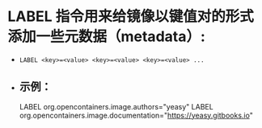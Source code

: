 # LABEL 指令用来给镜像以键值对的形式添加一些元数据（metadata）:
-     LABEL <key>=<value> <key>=<value> <key>=<value> ...
- 示例：
    -     
    LABEL org.opencontainers.image.authors="yeasy"
    LABEL org.opencontainers.image.documentation="https://yeasy.gitbooks.io"
